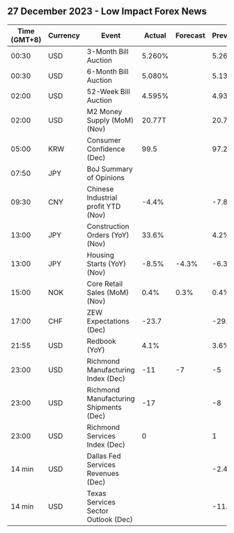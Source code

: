 ## 27 December 2023 - Low Impact Forex News

| Time (GMT+8) | Currency | Event | Actual | Forecast | Previous |
|------|----------|-------|--------|----------|----------|
| 00:30 | USD | 3-Month Bill Auction | 5.260% |  | 5.260% |
| 00:30 | USD | 6-Month Bill Auction | 5.080% |  | 5.130% |
| 02:00 | USD | 52-Week Bill Auction | 4.595% |  | 4.935% |
| 02:00 | USD | M2 Money Supply (MoM) (Nov) | 20.77T |  | 20.73T |
| 05:00 | KRW | Consumer Confidence (Dec) | 99.5 |  | 97.2 |
| 07:50 | JPY | BoJ Summary of Opinions |  |  |  |
| 09:30 | CNY | Chinese Industrial profit YTD (Nov) | -4.4% |  | -7.8% |
| 13:00 | JPY | Construction Orders (YoY) (Nov) | 33.6% |  | 4.2% |
| 13:00 | JPY | Housing Starts (YoY) (Nov) | -8.5% | -4.3% | -6.3% |
| 15:00 | NOK | Core Retail Sales (MoM) (Nov) | 0.4% | 0.3% | 0.4% |
| 17:00 | CHF | ZEW Expectations (Dec) | -23.7 |  | -29.6 |
| 21:55 | USD | Redbook (YoY) | 4.1% |  | 3.6% |
| 23:00 | USD | Richmond Manufacturing Index (Dec) | -11 | -7 | -5 |
| 23:00 | USD | Richmond Manufacturing Shipments (Dec) | -17 |  | -8 |
| 23:00 | USD | Richmond Services Index (Dec) | 0 |  | 1 |
| 14 min | USD | Dallas Fed Services Revenues (Dec) |  |  | -2.4 |
| 14 min | USD | Texas Services Sector Outlook (Dec) |  |  | -11.6 |
